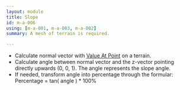 ```yaml
---
layout: module
title: Slope
id: m-a-006
using: [m-a-001, m-a-003, m-a-002]
summary: A mesh of terrain is required.

---
```



* Calculate normal vector with [Value At Point]() on a terrain.
* Calculate angle between normal vector and the z-vector pointing directly upwards (0, 0, 1). The angle represents the slope angle.
* If needed, transform angle into percentage through the formular:
 Percentage = tan( angle ) * 100%